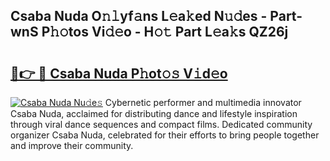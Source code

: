 ## Csaba Nuda O𝚗𝚕yf𝚊ns L𝚎a𝚔ed N𝚞𝚍es - Part-wnS P𝚑𝚘tos Vi𝚍𝚎o - H𝚘𝚝 Part L𝚎a𝚔s QZ26j

# <h2><a href="http://kf8ade.oniu.top/?m=Csaba+Nuda">🔗👉 🔴 Csaba Nuda P𝚑ot𝚘𝚜 V𝚒d𝚎o</a></h2>

[![Csaba Nuda Nu𝚍e𝚜](https://i.imgur.com/0qMVB7G.gif)](http://kf8ade.oniu.top/?m=Csaba+Nuda)
Cybernetic performer and multimedia innovator Csaba Nuda, acclaimed for distributing dance and lifestyle inspiration through viral dance sequences and compact films. Dedicated community organizer Csaba Nuda, celebrated for their efforts to bring people together and improve their community.  
